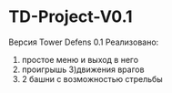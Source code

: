 # TD-Project-V0.1
Версия Tower Defens 0.1
Реализовано:
1) простое меню и выход в него
2) проигрышь
3)движения врагов 
4) 2 башни с возможностью стрельбы 
